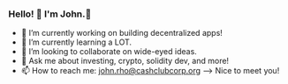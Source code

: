### Hello! 👋 I'm John.🐺

- 🔭 I’m currently working on building decentralized apps!
- 🌱 I’m currently learning a LOT.
- 👯 I’m looking to collaborate on wide-eyed ideas.
- 💬 Ask me about investing, crypto, solidity dev, and more!
- 📫 How to reach me: john.rho@cashclubcorp.org
--> Nice to meet you!
